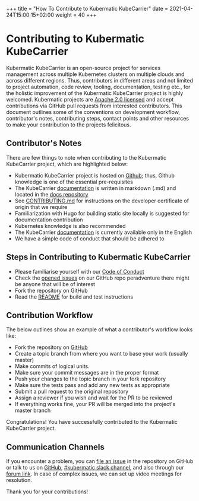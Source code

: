 +++
title = "How To Contribute to Kubermatic KubeCarrier"
date = 2021-04-24T15:00:15+02:00
weight = 40
+++


# Contributing to Kubermatic KubeCarrier

Kubermatic KubeCarrier is an open-source project for services management across multiple Kubernetes clusters on multiple clouds and across different regions. Thus, contributors in different areas and not limited to project automation, code review, tooling, documentation, testing etc., for the holistic improvement of the Kubermatic KubeCarrier project is highly welcomed. Kubermatic projects are [Apache 2.0 licensed](https://github.com/kubermatic/kubermatic/blob/master/LICENSE) and accept contributions via GitHub pull requests from interested contributors. This document outlines some of the conventions on development workflow, contributor's notes, contributing steps, contact points and other resources to make your contribution to the projects felicitous.

## Contributor's Notes

There are few things to note when contributing to the Kubermatic KubeCarrier project, which are highlighted below:



*   Kubermatic KubeCarrier  project is hosted on [Github](https://github.com/kubermatic/kubecarrier); thus, Github knowledge is one of the essential pre-requisites 
*   The KubeCarrier [documentation](https://github.com/kubermatic/kubecarrier) is written in markdown (.md)  and located in the [docs repository](https://github.com/kubermatic/docs/tree/master/content/kubecarrier)
*   See [CONTRIBUTING.md](https://github.com/kubermatic/kubermatic/blob/master/CONTRIBUTING.md) for instructions on the developer certificate of origin that we require
*   Familiarization with Hugo for building static site locally is suggested for documentation contribution
*   Kubernetes knowledge is also recommended
*   The KubeCarrier [documentation](https://github.com/kubermatic/kubecarrier) is currently available only in the English  
*   We have a simple code of conduct that should be adhered to

## Steps in Contributing to Kubermatic KubeCarrier

*   Please familiarise yourself with our [Code of Conduct](https://github.com/kubermatic/kubermatic/blob/master/CODE_OF_CONDUCT.md)
*   Check the [opened issues](https://github.com/kubermatic/kubecarrier/issues) on our GitHub repo peradventure there might be anyone that will be of interest
*   Fork the repository on GitHub
*   Read the [README](https://github.com/kubermatic/kubecarrier#readme) for build and test instructions

## Contribution Workflow


The below outlines show an example of what a contributor's workflow looks like:



*   Fork the repository on [GitHub](https://github.com/kubermatic/kubecarrier)
*   Create a topic branch from where you want to base your work (usually master)
*   Make commits of logical units.
*   Make sure your commit messages are in the proper format
*   Push your changes to the topic branch in your fork repository
*   Make sure the tests pass and add any new tests as appropriate
*   Submit a pull request to the original repository
*   Assign a reviewer if you wish and wait for the PR to be reviewed 
*   If everything works fine, your PR will be merged into the project's master branch

Congratulations! You have successfully contributed to the Kubermatic KubeCarrier project. 

## Communication Channels

If you encounter a problem, you can [file an issue](https://github.com/kubermatic/kubecarrier/issues) in the repository on GitHub or talk to us on [GitHub](https://github.com/kubermatic/kubecarrier), [#kubermatic slack channel](https://kubermatic.slack.com/messages/kubermatic), and also through our [forum link](https://forum.kubermatic.com/c/kubecarrier/10). In case of complex issues, we can set up video meetings for resolution. 

Thank you for your contributions!







